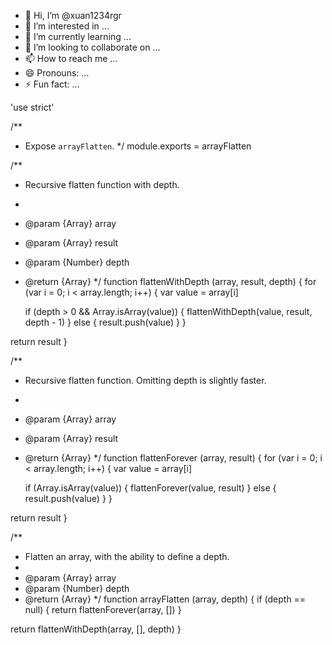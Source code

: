 - 👋 Hi, I’m @xuan1234rgr
- 👀 I’m interested in ...
- 🌱 I’m currently learning ...
- 💞️ I’m looking to collaborate on ...
- 📫 How to reach me ...
- 😄 Pronouns: ...
- ⚡ Fun fact: ...

<!---
xuan1234rgr/xuan1234rgr is a ✨ special ✨ repository because its `README.md` (this file) appears on your GitHub profile.
You can click the Preview link to take a look at your changes.
--->
'use strict'

/**
 * Expose `arrayFlatten`.
 */
module.exports = arrayFlatten

/**
 * Recursive flatten function with depth.
 *
 * @param  {Array}  array
 * @param  {Array}  result
 * @param  {Number} depth
 * @return {Array}
 */
function flattenWithDepth (array, result, depth) {
  for (var i = 0; i < array.length; i++) {
    var value = array[i]

    if (depth > 0 && Array.isArray(value)) {
      flattenWithDepth(value, result, depth - 1)
    } else {
      result.push(value)
    }
  }

  return result
}

/**
 * Recursive flatten function. Omitting depth is slightly faster.
 *
 * @param  {Array} array
 * @param  {Array} result
 * @return {Array}
 */
function flattenForever (array, result) {
  for (var i = 0; i < array.length; i++) {
    var value = array[i]

    if (Array.isArray(value)) {
      flattenForever(value, result)
    } else {
      result.push(value)
    }
  }

  return result
}

/**
 * Flatten an array, with the ability to define a depth.
 *
 * @param  {Array}  array
 * @param  {Number} depth
 * @return {Array}
 */
function arrayFlatten (array, depth) {
  if (depth == null) {
    return flattenForever(array, [])
  }

  return flattenWithDepth(array, [], depth)
}
